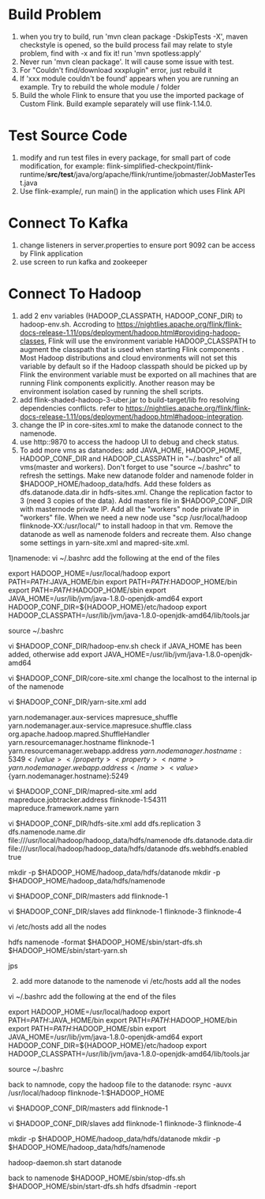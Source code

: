 # Build Problem
1. when you try to build, run 'mvn clean package -DskipTests -X', maven checkstyle is opened, so the build process fail may relate to style problem, find with -x and fix it! run 'mvn spotless:apply'
2. Never run 'mvn clean package'. It will cause some issue with test. 
3. For "Couldn't find/download xxxplugin" error, just rebuild it
4. If 'xxx module couldn't be found' appears when you are running an example. Try to rebuild the whole module / folder 
5. Build the whole Flink to ensure that you use the imported package of Custom Flink. Build example separately will use flink-1.14.0.

# Test Source Code
1. modify and run test files in every package, for small part of code modification, for example: flink-simplified-checkpoint/flink-runtime/**src/test**/java/org/apache/flink/runtime/jobmaster/JobMasterTest.java
2. Use flink-example/, run main() in the application which uses Flink API 

# Connect To Kafka
1. change listeners in server.properties to ensure port 9092 can be access by Flink application
2. use screen to run kafka and zookeeper

# Connect To Hadoop
1. add 2 env variables (HADOOP_CLASSPATH, HADOOP_CONF_DIR) to hadoop-env.sh. Accroding to https://nightlies.apache.org/flink/flink-docs-release-1.11/ops/deployment/hadoop.html#providing-hadoop-classes,
   Flink will use the environment variable HADOOP_CLASSPATH to augment the classpath that is used when starting Flink components . Most Hadoop distributions and cloud environments will not set this 
   variable by default so if the Hadoop classpath should be picked up by Flink the environment variable must be exported on all machines that are running Flink components explicitly.
   Another reason may be environment isolation cased by running the shell scripts.
2. add flink-shaded-hadoop-3-uber.jar to build-target/lib fro resolving dependencies conflicts. refer to
   https://nightlies.apache.org/flink/flink-docs-release-1.11/ops/deployment/hadoop.html#hadoop-integration.
3. change the IP in core-sites.xml to make the datanode connect to the namenode.
4. use http:<ip of the hadoop vm>:9870 to access the hadoop UI to debug and check status.
5. To add more vms as datanodes: add JAVA_HOME, HADOOP_HOME, HADOOP_CONF_DIR and HADOOP_CLASSPATH in "~/.bashrc" of all vms(master and workers).
Don't forget to use "source ~/.bashrc" to refresh the settings. Make new datanode folder and namenode folder in $HADOOP_HOME/hadoop_data/hdfs. Add these folders
as dfs.datanode.data.dir in hdfs-sites.xml. Change the replication factor to 3 (need 3 copies of the data). Add masters file in $HADOOP_CONF_DIR with masternode private IP. Add all the "workers" 
node private IP in "workers" file. When we need a new node use "scp /usr/local/hadoop flinknode-XX:/usr/local/" to install hadoop in that vm. Remove the datanode as well as namenode folders 
and recreate them. Also change some settings in yarn-site.xml and mapred-site.xml. 

1)namenode:
vi ~/.bashrc
add the following at the end of the files

export HADOOP_HOME=/usr/local/hadoop
export PATH=$PATH:$JAVA_HOME/bin
export PATH=$PATH:$HADOOP_HOME/bin
export PATH=$PATH:$HADOOP_HOME/sbin
export JAVA_HOME=/usr/lib/jvm/java-1.8.0-openjdk-amd64
export HADOOP_CONF_DIR=${HADOOP_HOME}/etc/hadoop
export HADOOP_CLASSPATH=/usr/lib/jvm/java-1.8.0-openjdk-amd64/lib/tools.jar

source ~/.bashrc

vi $HADOOP_CONF_DIR/hadoop-env.sh
check if JAVA_HOME has been added, otherwise add 
export JAVA_HOME=/usr/lib/jvm/java-1.8.0-openjdk-amd64

vi $HADOOP_CONF_DIR/core-site.xml
change the localhost to the internal ip of the namenode

 vi $HADOOP_CONF_DIR/yarn-site.xml
 add
<configuration>
<property>
<!-- Site specific YARN configuration properties -->
   <name>yarn.nodemanager.aux-services</name>
   <value>mapresuce_shuffle</value>
</property>
<property>
   <name>yarn.nodemanager.aux-service.mapresuce.shuffle.class</name>
   <value>org.apache.hadoop.mapred.ShuffleHandler</value>
</property>
<property>
   <name>yarn.resourcemanager.hostname</name>
   <value>flinknode-1</value>
</property>
<property>
   <name>yarn.resourcemanager.webapp.address</name>
   <value>${yarn.nodemanager.hostname}:5349</value>
</property>
<property>
   <name>yarn.nodemanager.webapp.address</name>
   <value>${yarn.nodemanager.hostname}:5249</value>
</property>
</configuration>

 vi $HADOOP_CONF_DIR/mapred-site.xml
 add
<configuration>
   <property>
      <name>mapreduce.jobtracker.address</name>
      <value>flinknode-1:54311</value>
</property>
<property>
      <name>mapreduce.framework.name</name>
      <value>yarn</value>
</property>
</configuration>

 vi $HADOOP_CONF_DIR/hdfs-site.xml
 add
<configuration>
        <property>
                <name>dfs.replication</name>
                <value>3</value>
        </property>
        <property>
                <name>dfs.namenode.name.dir</name>
                <value>file:///usr/local/hadoop/hadoop_data/hdfs/namenode</value>
        </property>
        <property>
                <name>dfs.datanode.data.dir</name>
                <value>file:///usr/local/hadoop/hadoop_data/hdfs/datanode</value>
        </property>
        <property>
                <name>dfs.webhdfs.enabled</name>
                <value>true</value>
        </property>
</configuration>

mkdir -p $HADOOP_HOME/hadoop_data/hdfs/datanode
mkdir -p $HADOOP_HOME/hadoop_data/hdfs/namenode

vi $HADOOP_CONF_DIR/masters
add 
flinknode-1

vi $HADOOP_CONF_DIR/slaves
add
flinknode-1
flinknode-3
flinknode-4

vi /etc/hosts
add all the nodes

hdfs namenode -format
$HADOOP_HOME/sbin/start-dfs.sh
$HADOOP_HOME/sbin/start-yarn.sh

jps

2. add more datanode to the namenode
vi /etc/hosts
add all the nodes

vi ~/.bashrc
add the following at the end of the files

export HADOOP_HOME=/usr/local/hadoop
export PATH=$PATH:$JAVA_HOME/bin
export PATH=$PATH:$HADOOP_HOME/bin
export PATH=$PATH:$HADOOP_HOME/sbin
export JAVA_HOME=/usr/lib/jvm/java-1.8.0-openjdk-amd64
export HADOOP_CONF_DIR=${HADOOP_HOME}/etc/hadoop
export HADOOP_CLASSPATH=/usr/lib/jvm/java-1.8.0-openjdk-amd64/lib/tools.jar

source ~/.bashrc

back to namnode, copy the hadoop file to the datanode:
rsync -auvx /usr/local/hadoop flinknode-1:$HADOOP_HOME


vi $HADOOP_CONF_DIR/masters
add 
flinknode-1

vi $HADOOP_CONF_DIR/slaves
add
flinknode-1
flinknode-3
flinknode-4

mkdir -p $HADOOP_HOME/hadoop_data/hdfs/datanode
mkdir -p $HADOOP_HOME/hadoop_data/hdfs/namenode

hadoop-daemon.sh start datanode

back to namenode
$HADOOP_HOME/sbin/stop-dfs.sh
$HADOOP_HOME/sbin/start-dfs.sh
hdfs dfsadmin -report

